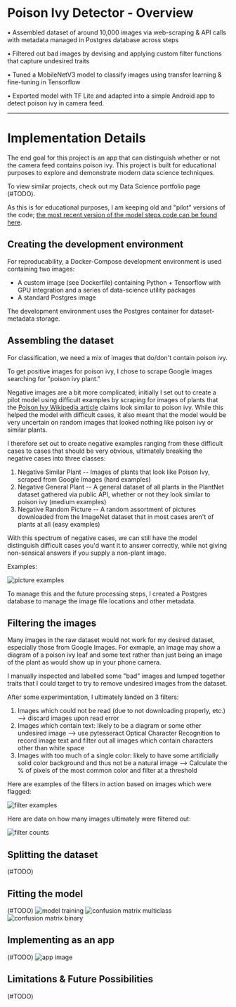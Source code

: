 # Poison Ivy Detector - Overview

• Assembled dataset of around 10,000 images via web-scraping & API calls with metadata managed in Postgres database across steps

• Filtered out bad images by devising and applying custom filter functions that capture undesired traits

• Tuned a MobileNetV3 model to classify images using transfer learning & fine-tuning in Tensorflow

• Exported model with TF Lite and adapted into a simple Android app to detect poison ivy in camera feed.

---

# Implementation Details

The end goal for this project is an app that can distinguish whether or not the camera feed contains poison ivy. This project is built for educational purposes to explore and demonstrate modern data science techniques.

To view similar projects, check out my Data Science portfolio page (#TODO).

As this is for educational purposes, I am keeping old and "pilot" versions of the code; [the most recent version of the model steps code can be found here](./code/model_pipeline_v1).

## Creating the development environment

For reproducability, a Docker-Compose development environment is used containing two images:
 - A custom image (see Dockerfile) containing Python + Tensorflow with GPU integration and a series of data-science utility packages
 - A standard Postgres image

The development environment uses the Postgres container for dataset-metadata storage.

## Assembling the dataset

For classification, we need a mix of images that do/don't contain poison ivy.

To get positive images for poison ivy, I chose to scrape Google Images searching for "poison ivy plant."

Negative images are a bit more complicated; initially I set out to create a pilot model using difficult examples by scraping for images of plants that the [Poison Ivy Wikipedia article](https://en.wikipedia.org/wiki/Toxicodendron_radicans) claims look similar to poison ivy. While this helped the model with difficult cases, it also meant that the model would be very uncertain on random images that looked nothing like poison ivy or similar plants.

I therefore set out to create negative examples ranging from these difficult cases to cases that should be very obvious, ultimately breaking the negative cases into three classes:

1. Negative Similar Plant -- Images of plants that look like Poison Ivy, scraped from Google Images (hard examples)
2. Negative General Plant -- A general dataset of all plants in the PlantNet dataset gathered via public API, whether or not they look similar to poison ivy (medium examples)
3. Negative Random Picture -- A random assortment of pictures downloaded from the ImageNet dataset that in most cases aren't of plants at all (easy examples)

With this spectrum of negative cases, we can still have the model distinguish difficult cases you'd want it to answer correctly, while not giving non-sensical answers if you supply a non-plant image.

Examples:

![picture examples](./GH_images/pic_examples.png)

To manage this and the future processing steps, I created a Postgres database to manage the image file locations and other metadata.

## Filtering the images

Many images in the raw dataset would not work for my desired dataset, especially those from Google Images. For exmaple, an image may show a diagram of a poison ivy leaf and some text rather than just being an image of the plant as would show up in your phone camera.

I manually inspected and labelled some "bad" images and lumped together traits that I could target to try to remove undesired images from the dataset.

After some experimentation, I ultimately landed on 3 filters:

1. Images which could not be read (due to not downloading properly, etc.) --> discard images upon read error
2. Images which contain text: likely to be a diagram or some other undesired image --> use pytesseract Optical Character Recognition to record image text and filter out all images which contain characters other than white space
3. Images with too much of a single color: likely to have some artificially solid color background and thus not be a natural image --> Calculate the % of pixels of the most common color and filter at a threshold

Here are examples of the filters in action based on images which were flagged:

![filter examples](./GH_images/filter_examples.png)

Here are data on how many images ultimately were filtered out:

![filter counts](./GH_images/filter_chart.png)

## Splitting the dataset

(#TODO)

## Fitting the model

(#TODO)
![model training](./GH_images/training_progress.png)
![confusion matrix multiclass](./GH_images/cm_multi_multi.png)
![confusion matrix binary](./GH_images/cm_multi_binary.png)

## Implementing as an app

(#TODO)
![app image](./GH_images/app_screenshot.png)

## Limitations & Future Possibilities

(#TODO)
